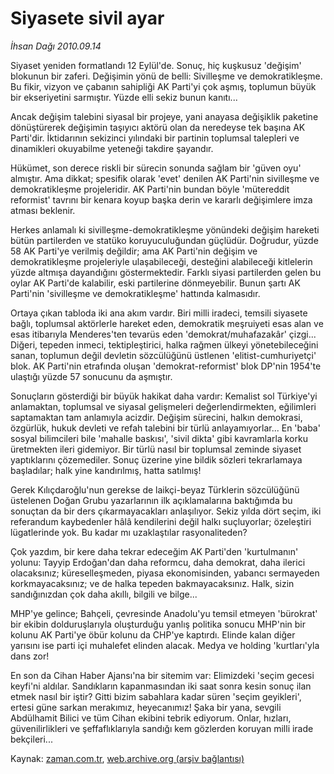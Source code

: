 # Siyasete sivil ayar

*İhsan Dağı 2010.09.14*

<td class="columnist-detail">
<p>Siyaset yeniden formatlandı 12 Eylül'de. Sonuç, hiç kuşkusuz 'değişim' blokunun bir zaferi. Değişimin yönü de belli: Sivilleşme ve demokratikleşme. Bu fikir, vizyon ve çabanın sahipliği AK Parti'yi çok aşmış, toplumun büyük bir ekseriyetini sarmıştır. Yüzde elli sekiz bunun kanıtı...</p>
<p>
<div id="haberMetinDiv">
<p>Ancak değişim talebini siyasal bir projeye, yani anayasa değişiklik paketine dönüştürerek değişimin taşıyıcı aktörü olan da neredeyse tek başına AK Parti'dir. İktidarının sekizinci yılındaki bir partinin toplumsal talepleri ve dinamikleri okuyabilme yeteneği takdire şayandır.
<p>Hükümet, son derece riskli bir sürecin sonunda sağlam bir 'güven oyu' almıştır. Ama dikkat; spesifik olarak 'evet' denilen AK Parti'nin sivilleşme ve demokratikleşme projeleridir. AK Parti'nin bundan böyle 'mütereddit reformist' tavrını bir kenara koyup başka derin ve kararlı değişimlere imza atması beklenir.
<p>Herkes anlamalı ki sivilleşme-demokratikleşme yönündeki değişim hareketi bütün partilerden ve statüko koruyuculuğundan güçlüdür. Doğrudur, yüzde 58 AK Parti'ye verilmiş değildir; ama AK Parti'nin değişim ve demokratikleşme projeleriyle ulaşabileceği, desteğini alabileceği kitlelerin yüzde altmışa dayandığını göstermektedir. Farklı siyasi partilerden gelen bu oylar AK Parti'de kalabilir, eski partilerine dönmeyebilir. Bunun şartı AK Parti'nin 'sivilleşme ve demokratikleşme' hattında kalmasıdır.
<p>Ortaya çıkan tabloda iki ana akım vardır. Biri milli iradeci, temsili siyasete bağlı, toplumsal aktörlerle hareket eden, demokratik meşruiyeti esas alan ve esas itibarıyla Menderes'ten tevarüs eden 'demokrat/muhafazakâr' çizgi... Diğeri, tepeden inmeci, tektipleştirici, halka rağmen ülkeyi yönetebileceğini sanan, toplumun değil devletin sözcülüğünü üstlenen 'elitist-cumhuriyetçi' blok. AK Parti'nin etrafında oluşan 'demokrat-reformist' blok DP'nin 1954'te ulaştığı yüzde 57 sonucunu da aşmıştır.
<p>Sonuçların gösterdiği bir büyük hakikat daha vardır: Kemalist sol Türkiye'yi anlamaktan, toplumsal ve siyasal gelişmeleri değerlendirmekten, eğilimleri saptamaktan tam anlamıyla acizdir. Değişim sürecini, halkın demokrasi, özgürlük, hukuk devleti ve refah talebini bir türlü anlayamıyorlar... En 'baba' sosyal bilimcileri bile 'mahalle baskısı', 'sivil dikta' gibi kavramlarla korku üretmekten ileri gidemiyor. Bir türlü nasıl bir toplumsal zeminde siyaset yaptıklarını çözemediler. Sonuç üzerine yine bildik sözleri tekrarlamaya başladılar; halk yine kandırılmış, hatta satılmış!
<p>Gerek Kılıçdaroğlu'nun gerekse de laikçi-beyaz Türklerin sözcülüğünü üstelenen Doğan Grubu yazarlarının ilk açıklamalarına baktığımda bu sonuçtan da bir ders çıkarmayacakları anlaşılıyor. Sekiz yılda dört seçim, iki referandum kaybedenler hâlâ kendilerini değil halkı suçluyorlar; özeleştiri lügatlerinde yok. Bu kadar mı uzaklaştılar rasyonaliteden?
<p>Çok yazdım, bir kere daha tekrar edeceğim AK Parti'den 'kurtulmanın' yolunu: Tayyip Erdoğan'dan daha reformcu, daha demokrat, daha ilerici olacaksınız; küreselleşmeden, piyasa ekonomisinden, yabancı sermayeden korkmayacaksınız; ve de halka tepeden bakmayacaksınız. Halk, sizin sandığınızdan çok daha akıllı, bilgili ve bilge...
<p>MHP'ye gelince; Bahçeli, çevresinde Anadolu'yu temsil etmeyen 'bürokrat' bir ekibin dolduruşlarıyla oluşturduğu yanlış politika sonucu MHP'nin bir kolunu AK Parti'ye öbür kolunu da CHP'ye kaptırdı. Elinde kalan diğer yarısını ise parti içi muhalefet elinden alacak. Medya ve holding 'kurtları'yla dans zor!
<p>En son da Cihan Haber Ajansı'na bir sitemim var: Elimizdeki 'seçim gecesi keyfi'ni aldılar. Sandıkların kapanmasından iki saat sonra kesin sonuç ilan etmek nasıl bir iştir? Gitti bizim sabahlara kadar süren 'seçim geyikleri', ertesi güne sarkan merakımız, heyecanımız! Şaka bir yana, sevgili Abdülhamit Bilici ve tüm Cihan ekibini tebrik ediyorum. Onlar, hızları, güvenilirlikleri ve şeffaflıklarıyla sandığı kem gözlerden koruyan milli irade bekçileri...</p></p></p></p></p></p></p></p></p></div>
</p>
<a href="http://web.archive.org/web/20110105064715/mailto:i.dagi@zaman.com.tr">
</a></td>

Kaynak: [zaman.com.tr](http://zaman.com.tr/yazar.do?yazino=1027243), [web.archive.org (arşiv bağlantısı)](http://web.archive.org/web/20110105064715/http://www.zaman.com.tr/yazar.do?yazino=1027243)
